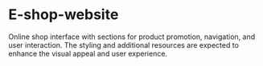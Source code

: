 # E-shop-website
Online shop interface with sections for product promotion, navigation, and user interaction. The styling and additional resources are expected to enhance the visual appeal and user experience.
